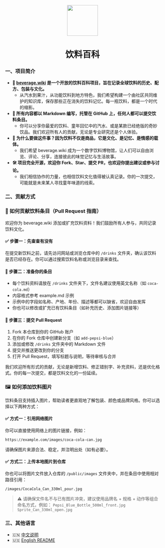 <div align="center">
<img src="https://s2.loli.net/2025/10/04/lMf9pqYnQD3kt7T.png" style="width:100px;" width="100"/>
<h1>饮料百科</h1>
</div>

### 一、项目简介

- **🍹 [beverage.wiki](https://beverage.wiki/) 是一个开放的饮料百科项目，旨在记录全球饮料的历史、配方、包装与文化。**
  - 从汽水到果汁，从功能饮料到地方特色，我们希望构建一个由社区共同维护的知识库，保存那些正在消失的饮料记忆。每一瓶饮料，都是一个时代的缩影。
- **📖 所有内容都以 Markdown 编写，托管在 GitHub 上，任何人都可以提交饮料条目。**
  - 你可以分享你最爱的饮料、童年回忆中的汽水、或是某款已经绝版的奇妙饮品。我们欢迎所有人的贡献，无论是专业研究还是个人体验。
- **🧃 为什么要做这件事？因为饮料不仅是商品，它是文化、是记忆、是情感的载体。**
  - 我们希望 beverage.wiki 成为一个数字饮料博物馆，让人们可以自由浏览、评论、分享，连接彼此的味觉记忆与生活故事。
- **🛠 项目完全开源，欢迎你 Fork、Star、提交 PR，也欢迎你提出建议或参与讨论。**
  - 我们相信协作的力量，也相信饮料文化值得被认真记录。你的一次提交，可能就是未来某人寻找童年味道的线索。

### 二、贡献方式

### 🧃 如何贡献饮料条目（Pull Request 指南）

欢迎你为 beverage.wiki  添加或扩充饮料资料！我们鼓励所有人参与，共同记录饮料文化。

#### ✅ 步骤一：先查查有没有

在提交新饮料之前，请先访问网站或浏览仓库中的 `/drinks` 文件夹，确认该饮料是否已经存在。你可以通过搜索饮料名称或浏览目录来查找。

#### 📄 步骤二：准备你的条目

- 每个饮料资料请放在 `/drinks` 文件夹下，文件名建议使用英文名称（如 `coca-cola.md`）
- 内容格式参考 example.md 示例
- 示例中的字段如名称、产地、年份、描述等都可以缺省，欢迎自由发挥
- 你也可以修改或扩充已有饮料条目（如补充历史、添加图片链接等）

#### 🔧 步骤三：提交 Pull Request

1. Fork 本仓库到你的 GitHub 账户
2. 在你的 Fork 仓库中创建新分支（如 `add-pepsi-blue`）
3. 添加或修改 `/drinks` 文件夹中的 Markdown 文件
4. 提交并推送更改到你的分支
5. 打开 Pull Request，填写标题与说明，等待审核与合并

我们欢迎所有形式的贡献，无论是新增饮料、修正错别字、补充资料，还是优化格式。你的每一次提交，都是饮料文化的一份延续。

### 🖼 如何添加饮料图片

饮料条目支持插入图片，帮助读者更直观地了解包装、颜色或品牌风格。你可以选择以下两种方式：

#### ✅ 方式一：引用网络图片

你可以直接使用网络上的图片链接，例如：

```text
https://example.com/images/coca-cola-can.jpg
```

请确保图片来源合法、稳定，并注明出处（如有必要）。

#### ✅ 方式二：上传本地图片到仓库

你也可以将图片文件放入仓库的 `/public/images` 文件夹中，并在条目中使用相对路径引用：

```text
/images/CocaCola_Can_330ml_pour.jpg
```

> ⚠️ 请确保文件名不与已有图片冲突，建议使用品牌名 + 规格 + 动作等组合命名方式，例如： `Pepsi_Blue_Bottle_500ml_front.jpg`   `Sprite_Can_330ml_open.jpg`

### 三、其他语言

- 🇨🇳 [中文说明](README.md)
- 🇺🇸 [English README](README.en.md)

